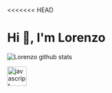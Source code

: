 <<<<<<< HEAD
<h1> Hi 👋, I'm Lorenzo </h1>

![Lorenzo github stats](https://github-readme-stats.vercel.app/api?Lorenzo0009=anuraghazra&show_icons=true&theme=radical)

<!--
**Lorenzo0009/Lorenzo0009** is a ✨ _special_ ✨ repository because its `README.md` (this file) appears on your GitHub profile.

Here are some ideas to get you started:

- 🔭 I’m currently working on ...
- 🌱 I’m currently learning ...
- 👯 I’m looking to collaborate on ...
- 🤔 I’m looking for help with ...
- 💬 Ask me about ...
- 📫 How to reach me: ...
- 😄 Pronouns: ...
- ⚡ Fun fact: ...
-->
<img src="https://devicons.github.io/devicon/devicon.git/icons/javascript/javascript-original.svg" alt="javascript" width="45" height="45"/> 